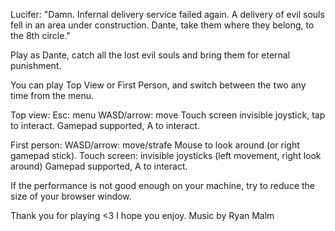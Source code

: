 Lucifer: "Damn. Infernal delivery service failed again. A delivery of evil souls fell in an area under construction. Dante, take them where they belong, to the 8th circle."

Play as Dante, catch all the lost evil souls and bring them for eternal punishment.

You can play Top View or First Person, and switch between the two any time from the menu.

Top view:
Esc: menu
WASD/arrow: move
Touch screen invisible joystick, tap to interact.
Gamepad supported, A to interact.

First person:
WASD/arrow: move/strafe
Mouse to look around (or right gamepad stick).
Touch screen: invisible joysticks (left movement, right look around)
Gamepad supported, A to interact.

If the performance is not good enough on your machine, try to reduce the size of your browser window.

Thank you for playing <3 I hope you enjoy.
Music by Ryan Malm